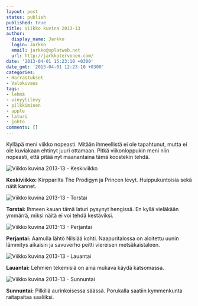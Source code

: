 ```yaml
---
layout: post
status: publish
published: true
title: Viikko kuvina 2013-13
author:
  display_name: Jarkko
  login: Jarkko
  email: jarkko@splatweb.net
  url: http://jarkkotervonen.com/
date: '2013-04-01 15:23:10 +0300'
date_gmt: '2013-04-01 12:23:10 +0300'
categories:
- Harrastukset
- Valokuvaus
tags:
- lehmä
- vinyylilevy
- pilkkiminen
- apple
- laturi
- johto
comments: []
---
```

Kylläpä meni viikko nopeasti. Mitään ihmeellistä ei ole tapahtunut, mutta ei ole kuviakaan ehtinyt juuri ottamaan. Pitkä viikonloppukin meni niin nopeasti, että pitää nyt maanantaina tämä koostekin tehdä.

<img alt="Viikko kuvina 2013-13 - Keskiviikko" src="http://jarkkotervonen.com/wp-content/uploads/2013/04/2013-13-ke-550x410.jpg" />

__Keskiviikko:__ Kirpparilta The Prodigyn ja Princen levyt. Huippukuntoisia sekä nätit kannet.

<img alt="Viikko kuvina 2013-13 - Torstai" src="http://jarkkotervonen.com/wp-content/uploads/2013/04/2013-13-to-550x412.jpg" />

__Torstai:__ Ihmeen kauan tämä laturi pysynyt hengissä. En kyllä vieläkään ymmärrä, miksi näitä ei voi tehdä kestäviksi.

<img alt="Viikko kuvina 2013-13 - Perjantai" src="http://jarkkotervonen.com/wp-content/uploads/2013/04/2013-13-pe-550x366.jpg" />

__Perjantai:__ Aamulla lähtö Nilsiää kohti. Naapuritalossa on aloitettu uunin lämmitys aikaisin ja savuverho peitti viereisen metsäkaistaleen.

<img alt="Viikko kuvina 2013-13 - Lauantai" src="http://jarkkotervonen.com/wp-content/uploads/2013/04/2013-13-la-550x366.jpg" />

<b>Lauantai:</b> Lehmien tekemisiä on aina mukava käydä katsomassa.

<img alt="Viikko kuvina 2013-13 - Sunnuntai" src="http://jarkkotervonen.com/wp-content/uploads/2013/04/2013-13-su-550x364.jpg" />

__Sunnuntai:__ Pilkillä aurinkoisessa säässä. Porukalla saatiin kymmenkunta raitapaitaa saaliiksi.

